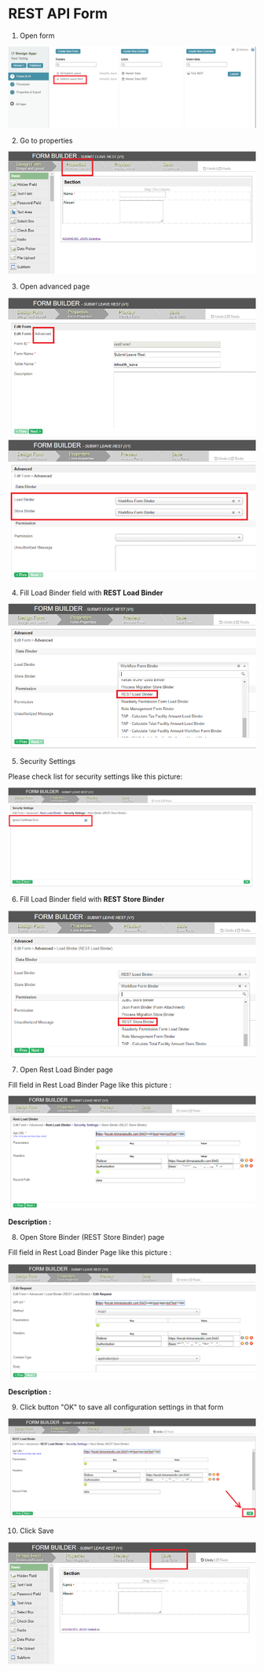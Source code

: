 # REST API Form

1. Open form

<img src="https://raw.githubusercontent.com/kinnara-digital-studio/kecak-workflow/master/docs/assets/1selectForm.png" alt="selectForm.png" />


2. Go to properties

<img src="https://raw.githubusercontent.com/kinnara-digital-studio/kecak-workflow/master/docs/assets/2selectProperties.png" alt="selectProperties.png" />


3. Open advanced page

<img src="https://raw.githubusercontent.com/kinnara-digital-studio/kecak-workflow/master/docs/assets/3selectAdvanced.png" alt="selectAdvanced.png" />

<img src="https://raw.githubusercontent.com/kinnara-digital-studio/kecak-workflow/master/docs/assets/4editLoadAndStoreBinder.png" alt="editLoadAndStoreBinder.png" />


4. Fill Load Binder field with **REST Load Binder**

<img src="https://raw.githubusercontent.com/kinnara-digital-studio/kecak-workflow/master/docs/assets/5RestLoadBiner.png" alt="RestLoadBiner.png" />

5. Security Settings

Please check list for security settings like this picture:

<img src="https://raw.githubusercontent.com/kinnara-digital-studio/kecak-workflow/master/docs/assets/securitySettings.png" alt="securitySettings.png" />


6. Fill Load Binder field with **REST Store Binder**

<img src="https://raw.githubusercontent.com/kinnara-digital-studio/kecak-workflow/master/docs/assets/6RestStoreBiner.png" alt="RestStoreBiner.png" />


7. Open Rest Load Binder page

Fill field in Rest Load Binder Page like this picture :

<img src="https://raw.githubusercontent.com/kinnara-digital-studio/kecak-workflow/master/docs/assets/10EditLoadBinder.png" alt="EditLoadBinder.png" />


**Description :**


8. Open Store Binder (REST Store Binder) page

Fill field in Rest Load Binder Page like this picture :

<img src="https://raw.githubusercontent.com/kinnara-digital-studio/kecak-workflow/master/docs/assets/8EditStoreBinder.png" alt="EditStoreBinder.png" />


**Description :**

9. Click button "OK" to save all configuration settings in that form

<img src="https://raw.githubusercontent.com/kinnara-digital-studio/kecak-workflow/master/docs/assets/ok.png" alt="ok.png" />


10. Click Save

<img src="https://raw.githubusercontent.com/kinnara-digital-studio/kecak-workflow/master/docs/assets/11save.png" alt="11save.png" />
